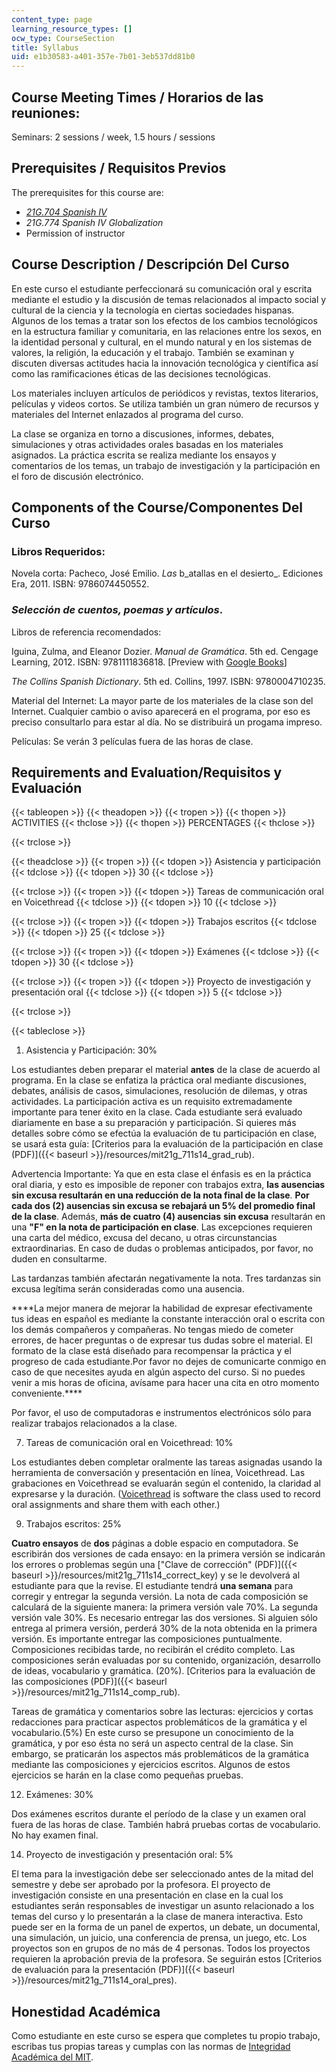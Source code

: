 ```yaml
---
content_type: page
learning_resource_types: []
ocw_type: CourseSection
title: Syllabus
uid: e1b30583-a401-357e-7b01-3eb537dd81b0
---
```


Course Meeting Times / Horarios de las reuniones:
-------------------------------------------------

Seminars: 2 sessions / week, 1.5 hours / sessions

Prerequisites / Requisitos Previos
----------------------------------

The prerequisites for this course are:

*   [_21G.704 Spanish IV_](/courses/21g-704-spanish-iv-spring-2005)
*   _21G.774 Spanish IV Globalization_
*   Permission of instructor

Course Description / Descripción Del Curso
------------------------------------------

En este curso el estudiante perfeccionará su comunicación oral y escrita mediante el estudio y la discusión de temas relacionados al impacto social y cultural de la ciencia y la tecnología en ciertas sociedades hispanas. Algunos de los temas a tratar son los efectos de los cambios tecnológicos en la estructura familiar y comunitaria, en las relaciones entre los sexos, en la identidad personal y cultural, en el mundo natural y en los sistemas de valores, la religión, la educación y el trabajo. También se examinan y discuten diversas actitudes hacia la innovación tecnológica y científica así como las ramificaciones éticas de las decisiones tecnológicas.

Los materiales incluyen artículos de periódicos y revistas, textos literarios, películas y videos cortos. Se utiliza también un gran número de recursos y materiales del Internet enlazados al programa del curso.

La clase se organiza en torno a discusiones, informes, debates, simulaciones y otras actividades orales basadas en los materiales asignados. La práctica escrita se realiza mediante los ensayos y comentarios de los temas, un trabajo de investigación y la participación en el foro de discusión electrónico.

Components of the Course/Componentes Del Curso
----------------------------------------------

### Libros Requeridos:

Novela corta: Pacheco, José Emilio. _Las_ b_atallas en el desierto_. Ediciones Era, 2011. ISBN: 9786074450552.

### _Selección de cuentos, poemas y artículos_.

Libros de referencia recomendados:

Iguina, Zulma, and Eleanor Dozier. _Manual de Gramática_. 5th ed. Cengage Learning, 2012. ISBN: 9781111836818. \[Preview with [Google Books](http://books.google.com/books?id=ct7-wUK5m1QC&pg=PAfrontcover)\]

_The Collins Spanish Dictionary_. 5th ed. Collins, 1997. ISBN: 9780004710235.

Material del Internet: La mayor parte de los materiales de la clase son del Internet. Cualquier cambio o aviso aparecerá en el programa, por eso es preciso consultarlo para estar al día. No se distribuirá un progama impreso.

Películas: Se verán 3 películas fuera de las horas de clase.

Requirements and Evaluation/Requisitos y Evaluación
---------------------------------------------------

{{< tableopen >}}
{{< theadopen >}}
{{< tropen >}}
{{< thopen >}}
ACTIVITIES
{{< thclose >}}
{{< thopen >}}
PERCENTAGES
{{< thclose >}}

{{< trclose >}}

{{< theadclose >}}
{{< tropen >}}
{{< tdopen >}}
Asistencia y participación
{{< tdclose >}}
{{< tdopen >}}
30
{{< tdclose >}}

{{< trclose >}}
{{< tropen >}}
{{< tdopen >}}
Tareas de communicación oral en Voicethread
{{< tdclose >}}
{{< tdopen >}}
10
{{< tdclose >}}

{{< trclose >}}
{{< tropen >}}
{{< tdopen >}}
Trabajos escritos
{{< tdclose >}}
{{< tdopen >}}
25
{{< tdclose >}}

{{< trclose >}}
{{< tropen >}}
{{< tdopen >}}
Exámenes
{{< tdclose >}}
{{< tdopen >}}
30
{{< tdclose >}}

{{< trclose >}}
{{< tropen >}}
{{< tdopen >}}
Proyecto de investigación y presentación oral
{{< tdclose >}}
{{< tdopen >}}
5
{{< tdclose >}}

{{< trclose >}}

{{< tableclose >}}

1.  Asistencia y Participación: 30%

Los estudiantes deben preparar el material **antes** de la clase de acuerdo al programa. En la clase se enfatiza la práctica oral mediante discusiones, debates, análisis de casos, simulaciones, resolución de dilemas, y otras actividades. La participación activa es un requisito extremadamente importante para tener éxito en la clase. Cada estudiante será evaluado diariamente en base a su preparación y participación. Si quieres más detalles sobre cómo se efectúa la evaluación de tu participación en clase, se usará esta guía: [Criterios para la evaluación de la participación en clase (PDF)]({{< baseurl >}}/resources/mit21g_711s14_grad_rub).

Advertencia Importante: Ya que en esta clase el énfasis es en la práctica oral diaria, y esto es imposible de reponer con trabajos extra, **las ausencias sin excusa resultarán en una reducción de la nota final de la clase**. **Por cada dos (2) ausencias sin excusa se rebajará un 5% del promedio final de la clase**. Además, **más de cuatro (4) ausencias** **sin excusa** resultarán en una **"F" en la nota de participación en clase**. Las excepciones requieren una carta del médico, excusa del decano, u otras circunstancias extraordinarias. En caso de dudas o problemas anticipados, por favor, no duden en consultarme.

Las tardanzas también afectarán negativamente la nota. Tres tardanzas sin excusa legítima serán consideradas como una ausencia.

\*\*\*\*La mejor manera de mejorar la habilidad de expresar efectivamente tus ideas en español es mediante la constante interacción oral o escrita con los demás compañeros y compañeras. No tengas miedo de cometer errores, de hacer preguntas o de expresar tus dudas sobre el material. El formato de la clase está diseñado para recompensar la práctica y el progreso de cada estudiante.Por favor no dejes de comunicarte conmigo en caso de que necesites ayuda en algún aspecto del curso. Si no puedes venir a mis horas de oficina, avísame para hacer una cita en otro momento conveniente.\*\*\*\*

Por favor, el uso de computadoras e instrumentos electrónicos sólo para realizar trabajos relacionados a la clase.

7.  Tareas de comunicación oral en Voicethread: 10%

Los estudiantes deben completar oralmente las tareas asignadas usando la herramienta de conversación y presentación en línea, Voicethread. Las grabaciones en Voicethread se evaluarán según el contenido, la claridad al expresarse y la duración. ([Voicethread](http://voicethread.com/) is software the class used to record oral assignments and share them with each other.)

9.  Trabajos escritos: 25%

**Cuatro ensayos** de **dos** páginas a doble espacio en computadora. Se escribirán dos versiones de cada ensayo: en la primera versión se indicarán los errores o problemas según una ["Clave de corrección" (PDF)]({{< baseurl >}}/resources/mit21g_711s14_correct_key) y se le devolverá al estudiante para que la revise. El estudiante tendrá **una semana** para corregir y entregar la segunda versión. La nota de cada composición se calculará de la siguiente manera: la primera versión vale 70%. La segunda versión vale 30%. Es necesario entregar las dos versiones. Si alguien sólo entrega al primera versión, perderá 30% de la nota obtenida en la primera versión. Es importante entregar las composiciones puntualmente. Composiciones recibidas tarde, no recibirán el crédito completo. Las composiciones serán evaluadas por su contenido, organización, desarrollo de ideas, vocabulario y gramática. (20%). [Criterios para la evaluación de las composiciones (PDF)]({{< baseurl >}}/resources/mit21g_711s14_comp_rub).  

Tareas de gramática y comentarios sobre las lecturas: ejercicios y cortas redacciones para practicar aspectos problemáticos de la gramática y el vocabulario.(5%) En este curso se presupone un conocimiento de la gramática, y por eso ésta no será un aspecto central de la clase. Sin embargo, se praticarán los aspectos más problemáticos de la gramática mediante las composiciones y ejercicios escritos. Algunos de estos ejercicios se harán en la clase como pequeñas pruebas.

12.  Exámenes: 30%

Dos exámenes escritos durante el período de la clase y un examen oral fuera de las horas de clase. También habrá pruebas cortas de vocabulario. No hay examen final.

14.  Proyecto de investigación y presentación oral: 5%

El tema para la investigación debe ser seleccionado antes de la mitad del semestre y debe ser aprobado por la profesora. El proyecto de investigación consiste en una presentación en clase en la cual los estudiantes serán responsables de investigar un asunto relacionado a los temas del curso y lo presentarán a la clase de manera interactiva. Esto puede ser en la forma de un panel de expertos, un debate, un documental, una simulación, un juicio, una conferencia de prensa, un juego, etc. Los proyectos son en grupos de no más de 4 personas. Todos los proyectos requieren la aprobación previa de la profesora. Se seguirán estos [Criterios de evaluación para la presentación (PDF)]({{< baseurl >}}/resources/mit21g_711s14_oral_pres).

Honestidad Académica
--------------------

Como estudiante en este curso se espera que completes tu propio trabajo, escribas tus propias tareas y cumplas con las normas de [Integridad Académica del MIT](http://integrity.mit.edu/).